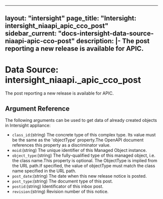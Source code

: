 
---
layout: "intersight"
page_title: "Intersight: intersight_niaapi_apic_cco_post"
sidebar_current: "docs-intersight-data-source-niaapi-apic-cco-post"
description: |-
The post reporting a new release is available for APIC.
---

# Data Source: intersight_niaapi._apic_cco_post
The post reporting a new release is available for APIC.
## Argument Reference
The following arguments can be used to get data of already created objects in Intersight appliance:
* `class_id`:(string) The concrete type of this complex type. Its value must be the same as the 'objectType' property.The OpenAPI document references this property as a discriminator value. 
* `moid`:(string) The unique identifier of this Managed Object instance. 
* `object_type`:(string) The fully-qualified type of this managed object, i.e. the class name.This property is optional. The ObjectType is implied from the URL path.If specified, the value of objectType must match the class name specified in the URL path. 
* `post_date`:(string) The date when this new release notice is posted. 
* `post_type`:(string) The document type of this post. 
* `postid`:(string) Identificator of this inbox post. 
* `revision`:(string) Revision number of this notice. 
